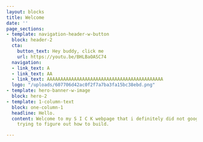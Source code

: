 ```yaml
---
layout: blocks
title: Welcome
date: ''
page_sections:
- template: navigation-header-w-button
  block: header-2
  cta:
    button_text: Hey buddy, click me
    url: https://youtu.be/BHLBaOASC74
  navigation:
  - link_text: A
  - link_text: AA
  - link_text: AAAAAAAAAAAAAAAAAAAAAAAAAAAAAAAAAAAAAAAAAAA
  logo: "/uploads/607706d42ac0f2f7a7ba3fa15bc38ebd.png"
- template: hero-banner-w-image
  block: hero-2
- template: 1-column-text
  block: one-column-1
  headline: Hello.
  content: Welcome to my S I C K webpage that i definitely did not google for hours
    trying to figure out how to build.

---
```

